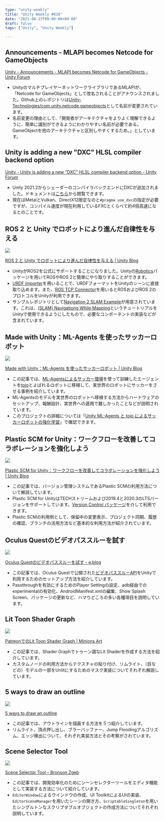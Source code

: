 ```yaml
---
type: "unity-weekly"
title: "Unity Weekly #028"
date: "2021-08-23T09:00:00+09:00"
draft: false
tags: ["Unity", "Unity Weekly"]

---
```


## Announcements - MLAPI becomes Netcode for GameObjects

[Unity - Announcements - MLAPI becomes Netcode for GameObjects - Unity Forum](https://forum.unity.com/threads/announcements-mlapi-becomes-netcode-for-gameobjects.1147601/)

- UnityのマルチプレイヤーネットワークライブラリであるMLAPIが、「Netcode for GameObjects」として改名されることがアナウンスされました。Github上のレポジトリは[Unity-Technologies/com.unity.netcode.gameobjects](https://github.com/Unity-Technologies/com.unity.netcode.gameobjects)として名前が変更されています。
- 名前変更の理由として、「開発者がアーキテクチャをよりよく理解できるように、簡単に識別ができるようにわかりやすい名前が必要である。GameObjectを他のアーキテクチャと区別しやすくするため。」としています。


## Unity is adding a new "DXC" HLSL compiler backend option

[Unity - Unity is adding a new "DXC" HLSL compiler backend option - Unity Forum](https://forum.unity.com/threads/unity-is-adding-a-new-dxc-hlsl-compiler-backend-option.1086272/)

- Unity 2021.2からシェーダーのコンパイラバックエンドにDXCが追加されました。ドキュメントは[こちら](https://docs.google.com/document/d/1yHARKE5NwOGmWKZY2z3EPwSz5V_ZxTDT8RnRl521iyE/edit#)から閲覧できます。
- 現在はMetalとVulkan、DirectX12限定なのと`#pragma use_dxc`の指定が必要ですが、コンパイル速度が現在利用しているFXCとくらべて約4倍高速になるとのことです。


## ROS 2 と Unity でロボットにより進んだ自律性を与える  

![](./image4_3.jpg)

[ROS 2 と Unity でロボットにより進んだ自律性を与える | Unity Blog](https://blog.unity.com/ja/manufacturing/advance-your-robot-autonomy-with-ros-2-and-unity)

- UnityがROS2を公式にサポートすることになりました。Unityの[Robotics](https://github.com/Unity-Technologies/Unity-Robotics-Hub)パッケージを用いてROSやROS 2と簡単にやり取りすることができます。
- [URDF Importer](https://github.com/Unity-Technologies/URDF-Importer)を用いることで、URDFフォーマットをUnityのシーンに直接取り込めます。また、[ROS TCP Connector](https://github.com/Unity-Technologies/ROS-TCP-Connector)を用いるとROSおよびROS 2のプロトコルをUnityが利用できます。
- サンプルレポジトリとして[Navigation 2 SLAM Example](https://github.com/Unity-Technologies/Robotics-Nav2-SLAM-Example)が用意されています。これは、[(SLAM) Navigationg While Mapping](https://navigation.ros.org/tutorials/docs/navigation2_with_slam.html)というチュートリアルをUnityで使用できるようにしたもので、必要なコンポーネントの実装などが含まれています。


## Made with Unity：ML-Agents を使ったサッカーロボット  

![](./MLA_Soccer_Robotsimage6.jpg)

[Made with Unity：ML-Agents を使ったサッカーロボット | Unity Blog](https://blog.unity.com/ja/games/made-with-unity-soccer-robots-with-ml-agents)

- この記事では、[ML-Agentsによるサッカー環境](https://blog.unity.com/ja/technology/training-intelligent-adversaries-using-self-play-with-ml-agents)を使って訓練したエージェントを[toio](https://toio.io/)とよばれるロボットに移植して、実世界のロボットにサッカーをさせる事例を紹介しています。
- ML-Agentsのモデルを実世界のロボットへ移植する方法からハードウェアのセットアップ、報酬設計、実世界への適用で難しかったことなどが説明されています。
- このプロジェクトの詳細については「[Unity ML-Agents と toio によるサッカーロボットの強化学習](https://note.com/npaka/n/n05368fec4551)」で確認できます。


## Plastic SCM for Unity：ワークフローを改善してコラボレーションを強化しよう

![](./image8.png)

[Plastic SCM for Unity：ワークフローを改善してコラボレーションを強化しよう | Unity Blog](https://blog.unity.com/ja/technology/plastic-scm-for-unity-better-workflows-for-stronger-collaboration)

- この記事では、バージョン管理システムであるPlastic SCMの利用方法について解説しています。
- Plastic SCM for UnityはTECHストリームおよび2019.4と2020.3のLTSバージョンをサポートしています。[Version Control パッケージ](https://docs.unity3d.com/Packages/com.unity.collab-proxy@1.7/manual/index.html)を介して利用できます。
- Plastic SCMの利用例として、保留中の変更表示、プロジェクト同期、履歴の確認、ブランチの活用方法など基本的な利用方法が紹介されています。

## Oculus Questのビデオパススルーを試す 

![](./20210813135625.png)

[Oculus Questのビデオパススルーを試す - e.blog](https://edom18.hateblo.jp/entry/2021/08/13/135715)

- この記事では、Oculus Questで公開された[ビデオパススルーAPI](https://developer.oculus.com/experimental/passthrough-api/)をUnityで利用するためのセットアップ方法を紹介しています。
- Passthroughを有効にするためのPlayer Settingの設定、adb経由でのexperimentalの有効化、AndroidManifest.xmlの編集、Show Splash Screen、パッケージの更新など、ハマりどころの多い各種項目を説明しています。


## Lit Toon Shader Graph 

![](./2021-08-13-14-22-57.gif)

[PatreonでのLit Toon Shader Graph | Minions Art](https://www.patreon.com/posts/lit-toon-shader-54740865)

- この記事では、Shader Graphでトゥーン調なLit Shaderを作成する方法を紹介しています。
- カスタムノードの利用方法からテクスチャの貼り付け、リムライト、（目などの）モデルの一部をUnlitにするためのマスク実装についてそれぞれ解説しています。

## 5 ways to draw an outline

![](./final.png-600w.webp)

[5 ways to draw an outline](https://alexanderameye.github.io/notes/rendering-outlines/)

- この記事では、アウトラインを描画する方法を５つ紹介しています。
- リムライト、頂点押し出し、ブラーバッファー、Jump Floodingアルゴリズム、エッジ検出について、それぞれ実装方法とその考察がされています。


## Scene Selector Tool

![](./SceneSelectorTool.png)

[Scene Selector Tool – Bronson Zgeb](https://bronsonzgeb.com/index.php/2021/08/21/scene-selector-tool/)

- この記事では、開発効率化のためにシーンセレクターツールをエディタ機能として実装する方法について紹介しています。
- `EditorWindow`によるウインドウの作成、UI ToolkitによるUIの実装、`EditorSceneManager`を用いたシーンの開き方、`ScriptableSingleton`を用いたシングルトンなスクリプタブルオブジェクトの作成方法についてそれぞれ説明しています。